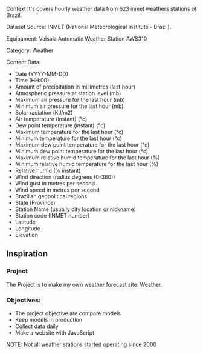 Context
It's covers hourly weather data from 623 inmet weathers stations of Brazil.

Dataset Source: INMET (National Meteorological Institute - Brazil).

Equipament: Vaisala Automatic Weather Station AWS310

Category: Weather

Content
Data:

- Date (YYYY-MM-DD)
- Time (HH:00)
- Amount of precipitation in millimetres (last hour)
- Atmospheric pressure at station level (mb)
- Maximum air pressure for the last hour (mb)
- Minimum air pressure for the last hour (mb)
- Solar radiation (KJ/m2)
- Air temperature (instant) (°c)
- Dew point temperature (instant) (°c)
- Maximum temperature for the last hour (°c)
- Minimum temperature for the last hour (°c)
- Maximum dew point temperature for the last hour (°c)
- Minimum dew point temperature for the last hour (°c)
- Maximum relative humid temperature for the last hour (%)
- Minimum relative humid temperature for the last hour (%)
- Relative humid (% instant)
- Wind direction (radius degrees (0-360))
- Wind gust in metres per second
- Wind speed in metres per second
- Brazilian geopolitical regions
- State (Province)
- Station Name (usually city location or nickname)
- Station code (INMET number)
- Latitude
- Longitude
- Elevation
  
## Inspiration

### Project
The Project is to make my own weather forecast site: Weather.

### Objectives:
- The project objective are compare models
- Keep models in production
- Collect data daily
- Make a website with JavaScript

NOTE: Not all weather stations started operating since 2000

